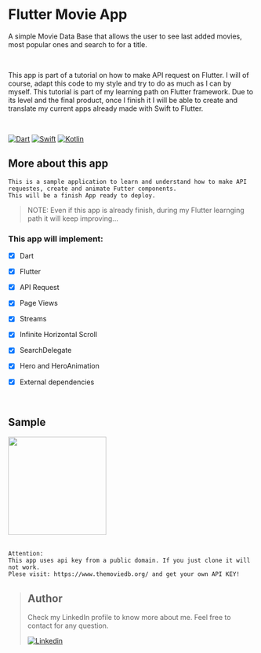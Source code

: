 # Flutter Movie App
A simple Movie Data Base that allows the user to see last added movies, most popular ones and search to for a title.

<br />

This app is part of a tutorial on how to make API request on Flutter.
I will of course, adapt this code to my style and try to do as much as I can by myself.
This tutorial is part of my learning path on Flutter framework. Due to its level and the final product, once I finish it I will be able to create and translate my current apps already made with Swift to Flutter.

<br />


[![Dart](https://img.shields.io/badge/dart-%230175C2.svg?style=for-the-badge&logo=dart&logoColor=white)](https://dart.dev/)
[![Swift](https://img.shields.io/badge/swift-%23FA7343.svg?style=for-the-badge&logo=swift&logoColor=white)](https://swift.org/)
[![Kotlin](https://img.shields.io/badge/kotlin-%230095D5.svg?style=for-the-badge&logo=kotlin&logoColor=white)](https://kotlinlang.org/)





## More about this app 
```
This is a sample application to learn and understand how to make API requestes, create and animate Futter components.
This will be a finish App ready to deploy.

```

> NOTE: Even if this app is already finish, during my Flutter learnging path it will keep improving...

### This app will implement:

- [X] Dart
- [X] Flutter
- [X] API Request
- [X] Page Views
- [X] Streams
- [X] Infinite Horizontal Scroll
- [X] SearchDelegate
- [X] Hero and HeroAnimation
- [X] External dependencies


<br />


## Sample 
<p float="left">
<img src="https://github.com/rodri2d2/FlutterMovieApp/blob/develop/gifs/upToNow.gif" width="200" />
<br />


<br />

```
Attention:
This app uses api key from a public domain. If you just clone it will not work.
Plese visit: https://www.themoviedb.org/ and get your own API KEY!

```


> ## Author
>Check my LinkedIn profile to know more about me. Feel free to contact for any question. 
>
>[![Linkedin](https://img.shields.io/badge/linkedin-%230077B5.svg?style=for-the-badge&logo=linkedin&logoColor=white)](https://www.linkedin.com/in/rodricandido)
